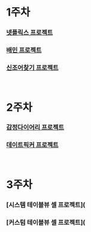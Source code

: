 # 1주차
### [넷플릭스 프로젝트](https://github.com/Josee20/SeSACTIL/tree/master/Week2/Netflix2)
### [배민 프로젝트](https://github.com/Josee20/Bamin)
### [신조어찾기 프로젝트](https://github.com/Josee20/newlyCoinedWordProject)
<br>

# 2주차
### [감정다이어리 프로젝트](https://github.com/Josee20/EmotioinDiaryProject)
### [데이트픽커 프로젝트](https://github.com/Josee20/DatePickerProject)
<br>

# 3주차
### [시스템 테이블뷰 셀 프로젝트](
### [커스텀 테이블뷰 셀 프로젝트](

